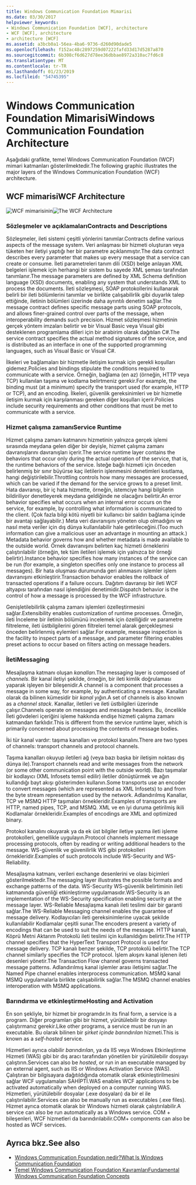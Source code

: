 ```yaml
---
title: Windows Communication Foundation Mimarisi
ms.date: 03/30/2017
helpviewer_keywords:
- Windows Communication Foundation [WCF], architecture
- WCF [WCF], architecture
- architecture [WCF]
ms.assetid: a3bcb0a1-56ea-4ba6-9736-d260d90dade5
ms.openlocfilehash: f152ac48c2897259d07222fafd33d17d5287a870
ms.sourcegitcommit: 6b308cf6d627d78ee36dbbae8972a310ac7fd6c8
ms.translationtype: MT
ms.contentlocale: tr-TR
ms.lasthandoff: 01/23/2019
ms.locfileid: "54745395"
---
```

# <a name="windows-communication-foundation-architecture"></a><span data-ttu-id="1ea99-102">Windows Communication Foundation Mimarisi</span><span class="sxs-lookup"><span data-stu-id="1ea99-102">Windows Communication Foundation Architecture</span></span>
<span data-ttu-id="1ea99-103">Aşağıdaki grafikte, temel Windows Communication Foundation (WCF) mimari katmanları gösterilmektedir.</span><span class="sxs-lookup"><span data-stu-id="1ea99-103">The following graphic illustrates the major layers of the Windows Communication Foundation (WCF) architecture.</span></span>  
  
## <a name="wcf-architecture"></a><span data-ttu-id="1ea99-104">WCF mimarisi</span><span class="sxs-lookup"><span data-stu-id="1ea99-104">WCF Architecture</span></span>  
 <span data-ttu-id="1ea99-105">![WCF mimarisinin](../../../docs/framework/wcf/media/wcf-architecture.gif "WCF_Architecture")</span><span class="sxs-lookup"><span data-stu-id="1ea99-105">![The WCF Architecture](../../../docs/framework/wcf/media/wcf-architecture.gif "WCF_Architecture")</span></span>  
  
### <a name="contracts-and-descriptions"></a><span data-ttu-id="1ea99-106">Sözleşmeler ve açıklamaları</span><span class="sxs-lookup"><span data-stu-id="1ea99-106">Contracts and Descriptions</span></span>  
 <span data-ttu-id="1ea99-107">Sözleşmeler, ileti sistemi çeşitli yönlerini tanımlar.</span><span class="sxs-lookup"><span data-stu-id="1ea99-107">Contracts define various aspects of the message system.</span></span> <span data-ttu-id="1ea99-108">Veri anlaşması bir hizmeti oluşturan veya tüketen her iletiyi yaptığı her bir parametre açıklanmıştır.</span><span class="sxs-lookup"><span data-stu-id="1ea99-108">The data contract describes every parameter that makes up every message that a service can create or consume.</span></span> <span data-ttu-id="1ea99-109">İleti parametreleri tanım dili (XSD) belge anlayan XML belgeleri işlemek için herhangi bir sistem bu sayede XML şeması tarafından tanımlanır.</span><span class="sxs-lookup"><span data-stu-id="1ea99-109">The message parameters are defined by XML Schema definition language (XSD) documents, enabling any system that understands XML to process the documents.</span></span> <span data-ttu-id="1ea99-110">İleti sözleşmesi, SOAP protokollerini kullanarak belirli bir ileti bölümlerini tanımlar ve birlikte çalışabilirlik gibi duyarlık talep ettiğinde, iletinin bölümleri üzerinde daha ayrıntılı denetim sağlar.</span><span class="sxs-lookup"><span data-stu-id="1ea99-110">The message contract defines specific message parts using SOAP protocols, and allows finer-grained control over parts of the message, when interoperability demands such precision.</span></span> <span data-ttu-id="1ea99-111">Hizmet sözleşmesi hizmetinin gerçek yöntem imzaları belirtir ve bir Visual Basic veya Visual gibi desteklenen programlama dilleri için bir arabirim olarak dağıtılan C#.</span><span class="sxs-lookup"><span data-stu-id="1ea99-111">The service contract specifies the actual method signatures of the service, and is distributed as an interface in one of the supported programming languages, such as Visual Basic or Visual C#.</span></span>  
  
 <span data-ttu-id="1ea99-112">İlkeleri ve bağlamaları bir hizmetle iletişim kurmak için gerekli koşulları gidemez.</span><span class="sxs-lookup"><span data-stu-id="1ea99-112">Policies and bindings stipulate the conditions required to communicate with a service.</span></span>  <span data-ttu-id="1ea99-113">Örneğin, bağlama (en az) (örneğin, HTTP veya TCP) kullanılan taşıma ve kodlama belirtmeniz gerekir.</span><span class="sxs-lookup"><span data-stu-id="1ea99-113">For example, the binding must (at a minimum) specify the transport used (for example, HTTP or TCP), and an encoding.</span></span> <span data-ttu-id="1ea99-114">İlkeleri, güvenlik gereksinimleri ve bir hizmetle iletişim kurmak için karşılanması gereken diğer koşulları içerir.</span><span class="sxs-lookup"><span data-stu-id="1ea99-114">Policies include security requirements and other conditions that must be met to communicate with a service.</span></span>  
  
### <a name="service-runtime"></a><span data-ttu-id="1ea99-115">Hizmet çalışma zamanı</span><span class="sxs-lookup"><span data-stu-id="1ea99-115">Service Runtime</span></span>  
 <span data-ttu-id="1ea99-116">Hizmet çalışma zamanı katmanını hizmetinin yalnızca gerçek işlemi sırasında meydana gelen diğer bir deyişle, hizmet çalışma zamanı davranışlarını davranışları içerir.</span><span class="sxs-lookup"><span data-stu-id="1ea99-116">The service runtime layer contains the behaviors that occur only during the actual operation of the service, that is, the runtime behaviors of the service.</span></span> <span data-ttu-id="1ea99-117">İsteğe bağlı hizmeti için önceden belirlenmiş bir sınır büyürse kaç iletilerin işlenmesini denetimleri kısıtlama, hangi değiştirilebilir.</span><span class="sxs-lookup"><span data-stu-id="1ea99-117">Throttling controls how many messages are processed, which can be varied if the demand for the service grows to a preset limit.</span></span> <span data-ttu-id="1ea99-118">Hata davranışı, bir iç hata hizmette, örneğin, istemciye hangi bilgilerin bildiriliyor denetleyerek meydana geldiğinde ne olacağını belirtir.</span><span class="sxs-lookup"><span data-stu-id="1ea99-118">An error behavior specifies what occurs when an internal error occurs on the service, for example, by controlling what information is communicated to the client.</span></span> <span data-ttu-id="1ea99-119">(Çok fazla bilgi kötü niyetli bir kullanıcı bir saldırı bağlama içinde bir avantajı sağlayabilir.) Meta veri davranışını yöneten olup olmadığını ve nasıl meta veriler için dış dünya kullanılabilir hale getirileceğini.</span><span class="sxs-lookup"><span data-stu-id="1ea99-119">(Too much information can give a malicious user an advantage in mounting an attack.) Metadata behavior governs how and whether metadata is made available to the outside world.</span></span> <span data-ttu-id="1ea99-120">Örnek davranışını belirten kaç hizmeti örneklerini çalıştırılabilir (örneğin, tek tüm iletileri işlemek için yalnızca bir örneği belirtir).</span><span class="sxs-lookup"><span data-stu-id="1ea99-120">Instance behavior specifies how many instances of the service can be run (for example, a singleton specifies only one instance to process all messages).</span></span> <span data-ttu-id="1ea99-121">Bir hata oluşması durumunda geri alınmasını işlemler işlem davranışını etkinleştirir.</span><span class="sxs-lookup"><span data-stu-id="1ea99-121">Transaction behavior enables the rollback of transacted operations if a failure occurs.</span></span> <span data-ttu-id="1ea99-122">Dağıtım davranışı bir ileti WCF altyapısı tarafından nasıl işlendiğini denetimidir.</span><span class="sxs-lookup"><span data-stu-id="1ea99-122">Dispatch behavior is the control of how a message is processed by the WCF infrastructure.</span></span>  
  
 <span data-ttu-id="1ea99-123">Genişletilebilirlik çalışma zamanı işlemleri özelleştirmesini sağlar.</span><span class="sxs-lookup"><span data-stu-id="1ea99-123">Extensibility enables customization of runtime processes.</span></span> <span data-ttu-id="1ea99-124">Örneğin, ileti İnceleme bir iletinin bölümünü incelemek için özelliğidir ve parametre filtreleme, ileti üstbilgilerini gören filtreleri temel alarak gerçekleşmesi önceden belirlenmiş eylemleri sağlar.</span><span class="sxs-lookup"><span data-stu-id="1ea99-124">For example, message inspection is the facility to inspect parts of a message, and parameter filtering enables preset actions to occur based on filters acting on message headers.</span></span>  
  
### <a name="messaging"></a><span data-ttu-id="1ea99-125">İleti</span><span class="sxs-lookup"><span data-stu-id="1ea99-125">Messaging</span></span>  
 <span data-ttu-id="1ea99-126">Mesajlaşma katmanı oluşan *kanalları*.</span><span class="sxs-lookup"><span data-stu-id="1ea99-126">The messaging layer is composed of *channels*.</span></span> <span data-ttu-id="1ea99-127">Bir kanal iletiyi şekilde, örneğin, bir ileti kimlik doğrulaması yaparak işleyen bir bileşenidir.</span><span class="sxs-lookup"><span data-stu-id="1ea99-127">A channel is a component that processes a message in some way, for example, by authenticating a message.</span></span> <span data-ttu-id="1ea99-128">Kanalları olarak da bilinen kümesidir bir *kanal yığın*.</span><span class="sxs-lookup"><span data-stu-id="1ea99-128">A set of channels is also known as a *channel stack*.</span></span> <span data-ttu-id="1ea99-129">Kanallar, iletileri ve ileti üstbilgileri üzerinde çalışır.</span><span class="sxs-lookup"><span data-stu-id="1ea99-129">Channels operate on messages and message headers.</span></span> <span data-ttu-id="1ea99-130">Bu, öncelikle İleti gövdeleri içeriğini işleme hakkında endişe hizmeti çalışma zamanı katmandan farklıdır.</span><span class="sxs-lookup"><span data-stu-id="1ea99-130">This is different from the service runtime layer, which is primarily concerned about processing the contents of message bodies.</span></span>  
  
 <span data-ttu-id="1ea99-131">İki tür kanal vardır: taşıma kanalları ve protokol kanalını.</span><span class="sxs-lookup"><span data-stu-id="1ea99-131">There are two types of channels: transport channels and protocol channels.</span></span>  
  
 <span data-ttu-id="1ea99-132">Taşıma kanalları okuyup iletileri ağ (veya bazı başka bir iletişim noktası dış dünya ile).</span><span class="sxs-lookup"><span data-stu-id="1ea99-132">Transport channels read and write messages from the network (or some other communication point with the outside world).</span></span> <span data-ttu-id="1ea99-133">Bazı taşımalar bir kodlayıcı (XML Infosets temsil edilir) iletiler dönüştürmek ve ağın kullandığı bayt akışı gösterimden kullanın.</span><span class="sxs-lookup"><span data-stu-id="1ea99-133">Some transports use an encoder to convert messages (which are represented as XML Infosets) to and from the byte stream representation used by the network.</span></span> <span data-ttu-id="1ea99-134">Adlandırılmış Kanallar, TCP ve MSMQ HTTP taşımaları örnekleridir.</span><span class="sxs-lookup"><span data-stu-id="1ea99-134">Examples of transports are HTTP, named pipes, TCP, and MSMQ.</span></span> <span data-ttu-id="1ea99-135">XML ve en iyi duruma getirilmiş ikili Kodlamalar örnekleridir.</span><span class="sxs-lookup"><span data-stu-id="1ea99-135">Examples of encodings are XML and optimized binary.</span></span>  
  
 <span data-ttu-id="1ea99-136">Protokol kanalını okuyarak ya da ek üst bilgiler iletiye yazma ileti işleme protokolleri, genellikle uygulayın.</span><span class="sxs-lookup"><span data-stu-id="1ea99-136">Protocol channels implement message processing protocols, often by reading or writing additional headers to the message.</span></span> <span data-ttu-id="1ea99-137">WS-güvenlik ve güvenilirlik WS gibi protokolleri örnekleridir.</span><span class="sxs-lookup"><span data-stu-id="1ea99-137">Examples of such protocols include WS-Security and WS-Reliability.</span></span>  
  
 <span data-ttu-id="1ea99-138">Mesajlaşma katmanı, verileri exchange desenlerini ve olası biçimleri gösterilmektedir.</span><span class="sxs-lookup"><span data-stu-id="1ea99-138">The messaging layer illustrates the possible formats and exchange patterns of the data.</span></span> <span data-ttu-id="1ea99-139">WS-Security WS-güvenlik belirtiminin ileti katmanında güvenliği etkinleştirme uygulamasıdır.</span><span class="sxs-lookup"><span data-stu-id="1ea99-139">WS-Security is an implementation of the WS-Security specification enabling security at the message layer.</span></span> <span data-ttu-id="1ea99-140">WS-Reliable Mesajlaşma kanalı ileti teslimi dair bir garanti sağlar.</span><span class="sxs-lookup"><span data-stu-id="1ea99-140">The WS-Reliable Messaging channel enables the guarantee of message delivery.</span></span> <span data-ttu-id="1ea99-141">Kodlayıcıları ileti gereksinimlerine uyacak şekilde kullanılabilir Kodlamalar çeşitli sunar.</span><span class="sxs-lookup"><span data-stu-id="1ea99-141">The encoders present a variety of encodings that can be used to suit the needs of the message.</span></span> <span data-ttu-id="1ea99-142">HTTP kanalı, Köprü Metni Aktarım Protokolü ileti teslimi için kullanıldığını belirtir.</span><span class="sxs-lookup"><span data-stu-id="1ea99-142">The HTTP channel specifies that the HyperText Transport Protocol is used for message delivery.</span></span> <span data-ttu-id="1ea99-143">TCP kanalı benzer şekilde, TCP protokolü belirtir.</span><span class="sxs-lookup"><span data-stu-id="1ea99-143">The TCP channel similarly specifies the TCP protocol.</span></span> <span data-ttu-id="1ea99-144">İşlem akışını kanal işlenen ileti desenleri yönetir.</span><span class="sxs-lookup"><span data-stu-id="1ea99-144">The Transaction Flow channel governs transacted message patterns.</span></span> <span data-ttu-id="1ea99-145">Adlandırılmış kanal işlemler arası iletişimi sağlar.</span><span class="sxs-lookup"><span data-stu-id="1ea99-145">The Named Pipe channel enables interprocess communication.</span></span> <span data-ttu-id="1ea99-146">MSMQ kanal MSMQ uygulamalarla birlikte çalışabilirlik sağlar.</span><span class="sxs-lookup"><span data-stu-id="1ea99-146">The MSMQ channel enables interoperation with MSMQ applications.</span></span>  
  
### <a name="hosting-and-activation"></a><span data-ttu-id="1ea99-147">Barındırma ve etkinleştirme</span><span class="sxs-lookup"><span data-stu-id="1ea99-147">Hosting and Activation</span></span>  
 <span data-ttu-id="1ea99-148">En son şekliyle, bir hizmet bir programdır.</span><span class="sxs-lookup"><span data-stu-id="1ea99-148">In its final form, a service is a program.</span></span> <span data-ttu-id="1ea99-149">Diğer programları gibi bir hizmet, yürütülebilir bir dosyayı çalıştırmanız gerekir.</span><span class="sxs-lookup"><span data-stu-id="1ea99-149">Like other programs, a service must be run in an executable.</span></span> <span data-ttu-id="1ea99-150">Bu olarak bilinen bir *şirket içinde barındırılan* hizmeti.</span><span class="sxs-lookup"><span data-stu-id="1ea99-150">This is known as a *self-hosted* service.</span></span>  
  
 <span data-ttu-id="1ea99-151">Hizmetleri ayrıca olabilir *barındırılan*, ya da IIS veya Windows Etkinleştirme Hizmeti (WAS) gibi bir dış aracı tarafından yönetilen bir yürütülebilir dosyayı çalıştırın.</span><span class="sxs-lookup"><span data-stu-id="1ea99-151">Services can also be *hosted*, or run in an executable managed by an external agent, such as IIS or Windows Activation Service (WAS).</span></span> <span data-ttu-id="1ea99-152">Çalıştıran bir bilgisayara dağıtıldığında otomatik olarak etkinleştirilmesini sağlar WCF uygulamaları SAHİPTİ.</span><span class="sxs-lookup"><span data-stu-id="1ea99-152">WAS enables WCF applications to be activated automatically when deployed on a computer running WAS.</span></span> <span data-ttu-id="1ea99-153">Hizmetleri, yürütülebilir dosyalar (.exe dosyaları) da bir el ile çalıştırılabilir.</span><span class="sxs-lookup"><span data-stu-id="1ea99-153">Services can also be manually run as executables (.exe files).</span></span> <span data-ttu-id="1ea99-154">Hizmet ayrıca otomatik olarak bir Windows hizmeti olarak çalıştırılabilir.</span><span class="sxs-lookup"><span data-stu-id="1ea99-154">A service can also be run automatically as a Windows service.</span></span> <span data-ttu-id="1ea99-155">COM + bileşenleri, WCF hizmetleri da barındırılabilir.</span><span class="sxs-lookup"><span data-stu-id="1ea99-155">COM+ components can also be hosted as WCF services.</span></span>  
  
## <a name="see-also"></a><span data-ttu-id="1ea99-156">Ayrıca bkz.</span><span class="sxs-lookup"><span data-stu-id="1ea99-156">See also</span></span>
- [<span data-ttu-id="1ea99-157">Windows Communication Foundation nedir?</span><span class="sxs-lookup"><span data-stu-id="1ea99-157">What Is Windows Communication Foundation</span></span>](../../../docs/framework/wcf/whats-wcf.md)
- [<span data-ttu-id="1ea99-158">Temel Windows Communication Foundation Kavramları</span><span class="sxs-lookup"><span data-stu-id="1ea99-158">Fundamental Windows Communication Foundation Concepts</span></span>](../../../docs/framework/wcf/fundamental-concepts.md)
